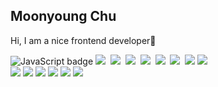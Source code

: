 ## Moonyoung Chu 
Hi, I am a nice frontend developer💪
<br/>

<p>
  <img title="JavaScript" alt="JavaScript badge" src="https://img.shields.io/badge/ES6-JavaScript-FFCA28?style&logo=javascript" />
  <img src="https://img.shields.io/badge/-React-61DAFB?logo=React&logoColor=black" />&nbsp
  <img src="https://img.shields.io/badge/Redux-593D88?logo=redux&logoColor=white" />&nbsp   
  <img src="https://img.shields.io/badge/Node.js-339933?logo=nodedotjs&logoColor=white" />&nbsp 
  <img src="https://img.shields.io/badge/HTML-E34F26?&logo=HTML5&logoColor=white"/>&nbsp
  <img src="https://img.shields.io/badge/CSS3-F68212?&logo=CSS3&logoColor=white"/>&nbsp
  <img src="https://img.shields.io/badge/-TypeScript-3178C6?logo=TypeScript&logoColor=white" />&nbsp 
  <img src="https://img.shields.io/badge/-Next.js-black?logo=Next.js&logoColor=white" />
  <img src="https://img.shields.io/badge/Express.js-000000?logo=express&logoColor=white" />
  <br/>
  <img src="https://img.shields.io/badge/Git/Github-F05032?&logo=Git&logoColor=white"/></a> 
  <img src="https://img.shields.io/badge/Sourcetree-0052CC?&logo=Sourcetree&logoColor=white"/></a> 
  <img src="https://img.shields.io/badge/Jenkins-D24939?&logo=Jenkins&logoColor=white"/></a> 
  <img src="https://img.shields.io/badge/Jira/Wiki-0052CC?&logo=Jira&logoColor=white"/></a> 
  <img src="https://img.shields.io/badge/VScode-007ACC?&logo=Visual Studio Code&logoColor=white"/></a> 
  <img src="https://img.shields.io/badge/PyCharm-000000?&logo=PyCharm&logoColor=white"/></a> 
</p>
